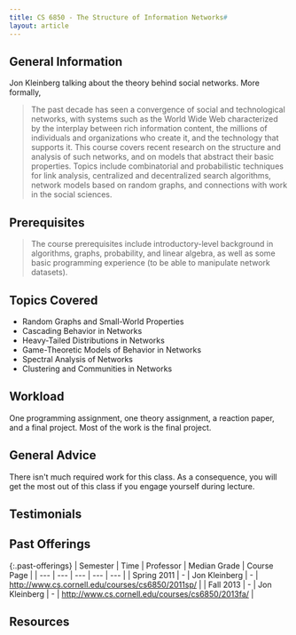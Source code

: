 ```yaml
---
title: CS 6850 - The Structure of Information Networks#
layout: article
---
```


## General Information

Jon Kleinberg talking about the theory behind social networks. More formally,

> The past decade has seen a convergence of social and technological networks, with systems such as the World Wide Web characterized by the interplay between rich information content, the millions of individuals and organizations who create it, and the technology that supports it. This course covers recent research on the structure and analysis of such networks, and on models that abstract their basic properties. Topics include combinatorial and probabilistic techniques for link analysis, centralized and decentralized search algorithms, network models based on random graphs, and connections with work in the social sciences.

## Prerequisites

> The course prerequisites include introductory-level background in algorithms, graphs, probability, and linear algebra, as well as some basic programming experience (to be able to manipulate network datasets).

## Topics Covered

 - Random Graphs and Small-World Properties
 - Cascading Behavior in Networks
 - Heavy-Tailed Distributions in Networks
 - Game-Theoretic Models of Behavior in Networks
 - Spectral Analysis of Networks
 - Clustering and Communities in Networks

## Workload

One programming assignment, one theory assignment, a reaction paper, and a final project. Most of the work is the final project.

## General Advice

There isn't much required work for this class. As a consequence, you will get the most out of this class if you engage yourself during lecture.

## Testimonials

## Past Offerings

{:.past-offerings}
| Semester | Time | Professor | Median Grade | Course Page |
| --- | --- | --- | --- | --- |
| Spring 2011 | -  | Jon Kleinberg | -  | <http://www.cs.cornell.edu/courses/cs6850/2011sp/> |
| Fall 2013 | - | Jon Kleinberg | - | <http://www.cs.cornell.edu/courses/cs6850/2013fa/> |

## Resources
